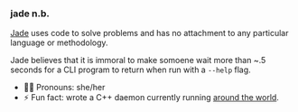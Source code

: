 ### jade n.b.

[Jade](https://jade.wtf) uses code to solve problems and has no attachment to any particular language or methodology.

Jade believes that it is immoral to make somoene wait more than ~.5 seconds for a CLI program
to return when run with a `--help` flag.

- 👩‍🦰 Pronouns: she/her
- ⚡ Fun fact: wrote a C++ daemon currently running [around the world](https://anuragbhatia.com/2021/04/networking/isp-column/facebook-fna-updates-april-2021/). 

<!--
**jda/jda** is a ✨ _special_ ✨ repository because its `README.md` (this file) appears on your GitHub profile.

Here are some ideas to get you started:

- 🔭 I’m currently working on ...
- 🌱 I’m currently learning ...
- 👯 I’m looking to collaborate on ...
- 🤔 I’m looking for help with ...
- 💬 Ask me about ...
- 📫 How to reach me: ...
- 😄 Pronouns: ...
- ⚡ Fun fact: ...
-->
